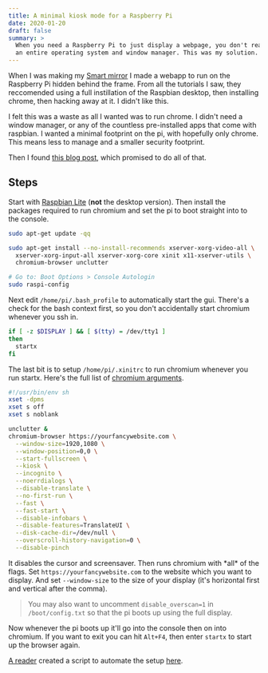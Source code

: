 ```yaml
---
title: A minimal kiosk mode for a Raspberry Pi
date: 2020-01-20
draft: false
summary: >
  When you need a Raspberry Pi to just display a webpage, you don't really need
  an entire operating system and window manager. This was my solution.
---
```


When I was making my [Smart mirror](https://twitter.com/Robbb_J/status/834487521442668545?s=20)
I made a webapp to run on the Raspberry Pi hidden behind the frame.
From all the tutorials I saw,
they reccomended using a full instillation of the Raspbian desktop,
then installing chrome, then hacking away at it.
I didn't like this.

I felt this was a waste as all I wanted was to run chrome.
I didn't need a window manager,
or any of the countless pre-installed apps that come with raspbian.
I wanted a minimal footprint on the pi, with hopefully only chrome.
This means less to manage and a smaller security footprint.

Then I found [this blog post](https://www.sylvaindurand.org/launch-chromium-in-kiosk-mode/),
which promised to do all of that.

## Steps

Start with [Raspbian Lite](https://www.raspberrypi.org/downloads/raspbian/)
(**not** the desktop version).
Then install the packages required to run chromium
and set the pi to boot straight into to the console.

```bash
sudo apt-get update -qq

sudo apt-get install --no-install-recommends xserver-xorg-video-all \
  xserver-xorg-input-all xserver-xorg-core xinit x11-xserver-utils \
  chromium-browser unclutter

# Go to: Boot Options > Console Autologin
sudo raspi-config
```

Next edit `/home/pi/.bash_profile` to automatically start the gui.
There's a check for the bash context first,
so you don't accidentally start chromium whenever you ssh in.

```bash
if [ -z $DISPLAY ] && [ $(tty) = /dev/tty1 ]
then
  startx
fi
```

The last bit is to setup `/home/pi/.xinitrc` to run chromium whenever you run startx.
Here's the full list of [chromium arguments](https://peter.sh/experiments/chromium-command-line-switches/).

```bash
#!/usr/bin/env sh
xset -dpms
xset s off
xset s noblank

unclutter &
chromium-browser https://yourfancywebsite.com \
  --window-size=1920,1080 \
  --window-position=0,0 \
  --start-fullscreen \
  --kiosk \
  --incognito \
  --noerrdialogs \
  --disable-translate \
  --no-first-run \
  --fast \
  --fast-start \
  --disable-infobars \
  --disable-features=TranslateUI \
  --disk-cache-dir=/dev/null \
  --overscroll-history-navigation=0 \
  --disable-pinch
```

It disables the cursor and screensaver.
Then runs chromium with \*all\* of the flags.
Set `https://yourfancywebsite.com` to the website which you want to display.
And set `--window-size` to the size of your display (it's horizontal first and vertical after the comma).

> You may also want to uncomment `disable_overscan=1` in `/boot/config.txt`
> so that the pi boots up using the full display.

Now whenever the pi boots up it'll go into the console then on into chromium.
If you want to exit you can hit `Alt+F4`, then enter `startx` to start up the browser again.

[A reader](https://github.com/BE-Code) created a script to automate the setup [here](https://github.com/BE-Code/eyeBot).
